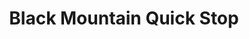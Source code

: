 ---
title: "Black Mountain Quick Stop"
url: /black-mountain/black-mountain-quick-stop/
shop: Lebensmittel
---